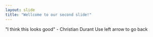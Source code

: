 ```yaml
---
layout: slide
title: "Wellcome to our second slide!"
---
```

"I think this looks good" - Christian Durant
Use left arrow to go back
